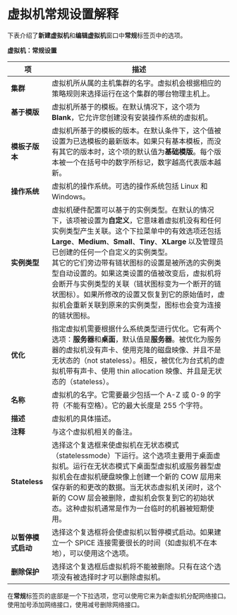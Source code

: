 # 虚拟机常规设置解释

下表介绍了**新建虚拟机**和**编辑虚拟机**窗口中**常规**标签页中的选项。

**虚拟机：常规设置**

| **项** | **描述** |
| ------ | -------- |
| **集群** | 虚拟机所从属的主机集群的名字。虚拟机会根据相应的策略规则来选择运行在这个集群的哪台物理主机上。 |
| **基于模版** | 虚拟机所基于的模板。在默认情况下，这个项为 **Blank**，它允许您创建没有安装操作系统的虚拟机。 |
| **模板子版本** | 虚拟机所基于的模板的版本。在默认条件下，这个值被设置为已选模板的最新版本。如果只有基本模板，而没有其它的版本时，这个项的默认值为**基础模版**。每个版本被一个在括号中的数字所标记，数字越高代表版本越新。 |
| **操作系统** | 虚拟机的操作系统。可选的操作系统包括 Linux 和 Windows。 |
| **实例类型** | 虚拟机硬件配置可以基于的实例类型。在默认的情况下，该项被设置为**自定义**，它意味着虚拟机没有和任何实例类型产生关联。这个下拉菜单中的有效选项还包括 **Large**、**Medium**、**Small**、**Tiny**、**XLarge** 以及管理员已创建的任何一个自定义的实例类型。<br/>其它的它们旁边带有链状图标的设置是被所选的实例类型自动设置的。如果这类设置的值被改变后，虚拟机将会断开与实例类型的关联（链状图标变为一个断开的链状图标）。如果所修改的设置又恢复到它的原始值时，虚拟机会重新关联到原来的实例类型，图标也会变为连接的链状图标。 |
| **优化** | 指定虚拟机需要根据什么系统类型进行优化。它有两个选项：**服务器**和**桌面**，默认值是**服务器**。被优化为服务器的虚拟机没有声卡、使用克隆的磁盘映像、并且不是无状态的（not stateless）。相反，被优化为台式机的虚拟机带有声卡、使用 thin allocation 映像、并且是无状态的（stateless）。 |
| **名称** | 虚拟机的名字。它需要最少包括一个 A-Z 或 0-9 的字符（不能有空格）。它的最大长度是 255 个字符。 |
| **描述** | 虚拟机的具体描述。 |
| **注释** | 与这个虚拟机相关的备注。 |
| **Stateless** | 选择这个复选框来使虚拟机在无状态模式（statelessmode）下运行。这个选项主要用于桌面虚拟机。运行在无状态模式下桌面型虚拟机或服务器型虚拟机会在虚拟机硬盘映像上创建一个新的 COW 层用来保存新的和更改的数据。当无状态虚拟机关闭时，这个新的 COW 层会被删除，虚拟机会恢复到它的初始状态。这种虚拟机通常是作为一台临时的机器被短期使用。 |
| **以暂停模式启动** | 选择这个复选框将会使虚拟机以暂停模式启动。如果建立一个 SPICE 连接需要很长的时间（如虚拟机不在本地），可以使用这个选项。 |
| **删除保护** | 选择这个复选框后虚拟机将不能被删除。只有在这个选项没有被选择时才可以删除虚拟机。 | 

在**常规**标签页的底部是一个下拉选项，您可以使用它来为新虚拟机分配网络接口。使用加号添加网络接口，使用减号删除网络接口。
